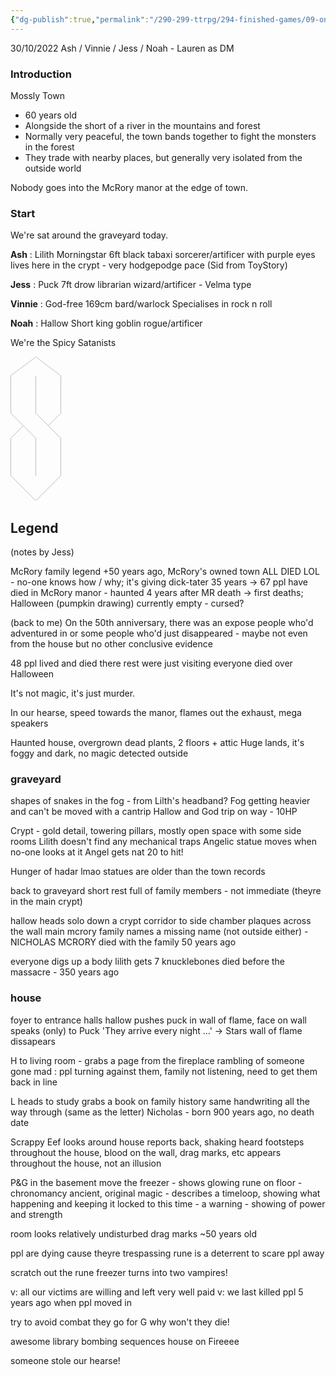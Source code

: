 ```yaml
---
{"dg-publish":true,"permalink":"/290-299-ttrpg/294-finished-games/09-oneshots/halloween-mystery/","dgHomeLink":true,"dgPassFrontmatter":false,"dgShowBacklinks":true,"dgShowLocalGraph":false,"dgShowInlineTitle":true}
---
```



30/10/2022
Ash / Vinnie / Jess / Noah - Lauren as DM

### Introduction

Mossly Town
- 60 years old
- Alongside the short of a river in the mountains and forest
- Normally very peaceful, the town bands together to fight the monsters in the forest
- They trade with nearby places, but generally very isolated from the outside world

Nobody goes into the McRory manor at the edge of town.

### Start

We're sat around the graveyard today.

**Ash** : Lilith Morningstar
6ft black tabaxi sorcerer/artificer with purple eyes
lives here in the crypt - very hodgepodge pace (Sid from ToyStory)

**Jess** : Puck
7ft drow librarian wizard/artificer - Velma type

**Vinnie** : God-free
169cm bard/warlock
Specialises in rock n roll

**Noah** : Hallow
Short king goblin rogue/artificer

We're the Spicy Satanists

<svg xmlns="http://www.w3.org/2000/svg" xmlns:xlink="http://www.w3.org/1999/xlink" version="1.1" width="82px" height="232px" viewBox="-0.5 -0.5 82 232"><defs/><g><path d="M 40 90 L 40 30" fill="none" stroke="#bdbdbd" stroke-miterlimit="10" pointer-events="stroke"/><path d="M 80 90 L 80 30" fill="none" stroke="#bdbdbd" stroke-miterlimit="10" pointer-events="stroke"/><path d="M 0 90 L 0 30" fill="none" stroke="#bdbdbd" stroke-miterlimit="10" pointer-events="stroke"/><path d="M 0 190 L 0 130" fill="none" stroke="#bdbdbd" stroke-miterlimit="10" pointer-events="stroke"/><path d="M 40 190 L 40 130" fill="none" stroke="#bdbdbd" stroke-miterlimit="10" pointer-events="stroke"/><path d="M 80 190 L 80 130" fill="none" stroke="#bdbdbd" stroke-miterlimit="10" pointer-events="stroke"/><path d="M 40 0 L 0 30" fill="none" stroke="#bdbdbd" stroke-miterlimit="10" pointer-events="stroke"/><path d="M 80 30 L 40 0" fill="none" stroke="#bdbdbd" stroke-miterlimit="10" pointer-events="stroke"/><path d="M 80 130 L 40 90" fill="none" stroke="#bdbdbd" stroke-miterlimit="10" pointer-events="stroke"/><path d="M 40 130 L 0 90" fill="none" stroke="#bdbdbd" stroke-miterlimit="10" pointer-events="stroke"/><path d="M 40 230 L 0 190" fill="none" stroke="#bdbdbd" stroke-miterlimit="10" pointer-events="stroke"/><path d="M 80 190 L 40 230" fill="none" stroke="#bdbdbd" stroke-miterlimit="10" pointer-events="stroke"/><path d="M 20 110 L 0 130" fill="none" stroke="#bdbdbd" stroke-miterlimit="10" pointer-events="stroke"/><path d="M 60 110 L 80 90" fill="none" stroke="#bdbdbd" stroke-miterlimit="10" pointer-events="stroke"/></g></svg>

## Legend
(notes by Jess)

McRory family legend
+50 years ago, McRory's owned town
ALL DIED LOL - no-one knows how / why; it's giving dick-tater
35 years -> 67 ppl have died in McRory manor - haunted
4 years after MR death -> first deaths; Halloween (pumpkin drawing)
currently empty - cursed?

(back to me)
On the 50th anniversary, there was an expose
people who'd adventured in
or some people who'd just disappeared - maybe not even from the house but no other conclusive evidence

48 ppl lived and died there
rest were just visiting
everyone died over Halloween

It's not magic, it's just murder.

In our hearse, speed towards the manor, flames out the exhaust, mega speakers

Haunted house, overgrown dead plants, 2 floors + attic
Huge lands, it's foggy and dark, no magic detected outside

### graveyard

shapes of snakes in the fog - from Lilth's headband?
Fog getting heavier and can't be moved with a cantrip
Hallow and God trip on way - 10HP

Crypt - gold detail, towering pillars, mostly open space with some side rooms
Lilith doesn't find any mechanical traps
Angelic statue moves when no-one looks at it
Angel gets nat 20 to hit!

Hunger of hadar lmao
statues are older than the town records

back to graveyard
short rest
full of family members - not immediate (theyre in the main crypt)

hallow heads solo down a crypt corridor to side chamber
plaques across the wall
main mcrory family names
a missing name (not outside either) - NICHOLAS MCRORY
died with the family 50 years ago

everyone digs up a body
lilith gets 7 knucklebones
died before the massacre - 350 years ago

### house

foyer
to entrance halls
hallow pushes puck in
wall of flame, face on wall speaks (only) to Puck
'They arrive every night ...' -> Stars
wall of flame dissapears

H to living room - grabs a page from the fireplace
rambling of someone gone mad : ppl turning against them, family not listening, need to get them back in line

L heads to study
grabs a book on family history
same handwriting all the way through (same as the letter)
Nicholas - born 900 years ago, no death date

Scrappy Eef looks around house
reports back, shaking
heard footsteps throughout the house, blood on the wall, drag marks, etc
appears throughout the house, not an illusion

P&G in the basement
move the freezer - shows glowing rune on floor - chronomancy
ancient, original magic - describes a timeloop, showing what happening
and keeping it locked to this time - a warning - showing of power and strength

room looks relatively undisturbed
drag marks ~50 years old

ppl are dying cause theyre trespassing
rune is a deterrent to scare ppl away

scratch out the rune
freezer turns into two vampires!

v: all our victims are willing and left very well paid
v: we last killed ppl 5 years ago when ppl moved in

try to avoid combat
they go for G
why won't they die!

awesome library bombing sequences
house on Fireeee

someone stole our hearse!